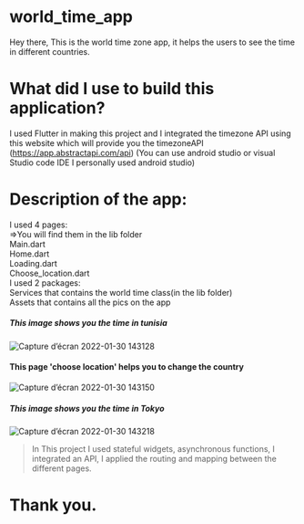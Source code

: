 # world_time_app

Hey there,
This is the world time zone app, it helps the users to see the time in different countries.

# What did I use to build this application? 

I used Flutter in making this project and I integrated the timezone API using this website which will provide you the timezoneAPI (https://app.abstractapi.com/api)
(You can use android studio or visual Studio code IDE I personally
used android studio)

# Description of the app:
I used 4 pages:<br/>
=>You will find them in the lib folder<br/>
Main.dart <br/>
Home.dart <br/>
Loading.dart <br/>
Choose_location.dart <br/>
I used 2 packages:<br/>
Services that contains the world time class(in the lib folder) <br/>
Assets that contains all the pics on the app <br/>
##### This image shows you the time in tunisia 

![Capture d’écran 2022-01-30 143128](https://user-images.githubusercontent.com/95254410/151702034-26a03429-357b-4eeb-8912-8eb433393d61.png)
#### This page 'choose location' helps you to change the country

![Capture d’écran 2022-01-30 143150](https://user-images.githubusercontent.com/95254410/151702139-940f450a-c88d-4889-97dc-36c0793e43b6.png)
##### This image shows you the time in Tokyo 

![Capture d’écran 2022-01-30 143218](https://user-images.githubusercontent.com/95254410/151702202-777f8a47-f574-4b8b-95b5-937390cd8ed2.png)

> In This project I used stateful widgets, asynchronous functions, I integrated an
API, I applied the routing and mapping between the different pages. <br/>

# Thank you.

